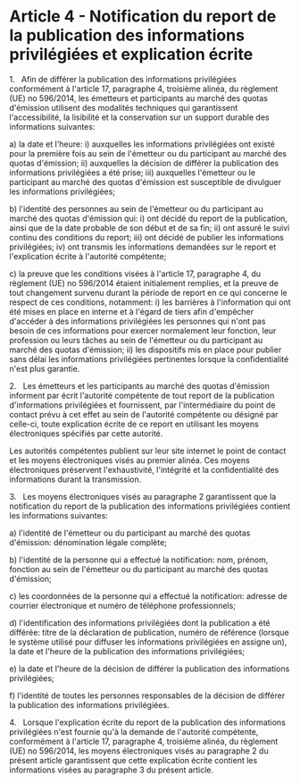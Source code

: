 # Article 4 - Notification du report de la publication des informations privilégiées et explication écrite


1.   Afin de différer la publication des informations privilégiées conformément à l'article 17, paragraphe 4, troisième alinéa, du règlement (UE) no 596/2014, les émetteurs et participants au marché des quotas d'émission utilisent des modalités techniques qui garantissent l'accessibilité, la lisibilité et la conservation sur un support durable des informations suivantes:

a) la date et l'heure: i) auxquelles les informations privilégiées ont existé pour la première fois au sein de l'émetteur ou du participant au marché des quotas d'émission; ii) auxquelles la décision de différer la publication des informations privilégiées a été prise; iii) auxquelles l'émetteur ou le participant au marché des quotas d'émission est susceptible de divulguer les informations privilégiées;

b) l'identité des personnes au sein de l'émetteur ou du participant au marché des quotas d'émission qui: i) ont décidé du report de la publication, ainsi que de la date probable de son début et de sa fin; ii) ont assuré le suivi continu des conditions du report; iii) ont décidé de publier les informations privilégiées; iv) ont transmis les informations demandées sur le report et l'explication écrite à l'autorité compétente;

c) la preuve que les conditions visées à l'article 17, paragraphe 4, du règlement (UE) no 596/2014 étaient initialement remplies, et la preuve de tout changement survenu durant la période de report en ce qui concerne le respect de ces conditions, notamment: i) les barrières à l'information qui ont été mises en place en interne et à l'égard de tiers afin d'empêcher d'accéder à des informations privilégiées les personnes qui n'ont pas besoin de ces informations pour exercer normalement leur fonction, leur profession ou leurs tâches au sein de l'émetteur ou du participant au marché des quotas d'émission; ii) les dispositifs mis en place pour publier sans délai les informations privilégiées pertinentes lorsque la confidentialité n'est plus garantie.

2.   Les émetteurs et les participants au marché des quotas d'émission informent par écrit l'autorité compétente de tout report de la publication d'informations privilégiées et fournissent, par l'intermédiaire du point de contact prévu à cet effet au sein de l'autorité compétente ou désigné par celle-ci, toute explication écrite de ce report en utilisant les moyens électroniques spécifiés par cette autorité.

Les autorités compétentes publient sur leur site internet le point de contact et les moyens électroniques visés au premier alinéa. Ces moyens électroniques préservent l'exhaustivité, l'intégrité et la confidentialité des informations durant la transmission.

3.   Les moyens électroniques visés au paragraphe 2 garantissent que la notification du report de la publication des informations privilégiées contient les informations suivantes:

a) l'identité de l'émetteur ou du participant au marché des quotas d'émission: dénomination légale complète;

b) l'identité de la personne qui a effectué la notification: nom, prénom, fonction au sein de l'émetteur ou du participant au marché des quotas d'émission;

c) les coordonnées de la personne qui a effectué la notification: adresse de courrier électronique et numéro de téléphone professionnels;

d) l'identification des informations privilégiées dont la publication a été différée: titre de la déclaration de publication, numéro de référence (lorsque le système utilisé pour diffuser les informations privilégiées en assigne un), la date et l'heure de la publication des informations privilégiées;

e) la date et l'heure de la décision de différer la publication des informations privilégiées;

f) l'identité de toutes les personnes responsables de la décision de différer la publication des informations privilégiées.

4.   Lorsque l'explication écrite du report de la publication des informations privilégiées n'est fournie qu'à la demande de l'autorité compétente, conformément à l'article 17, paragraphe 4, troisième alinéa, du règlement (UE) no 596/2014, les moyens électroniques visés au paragraphe 2 du présent article garantissent que cette explication écrite contient les informations visées au paragraphe 3 du présent article.
